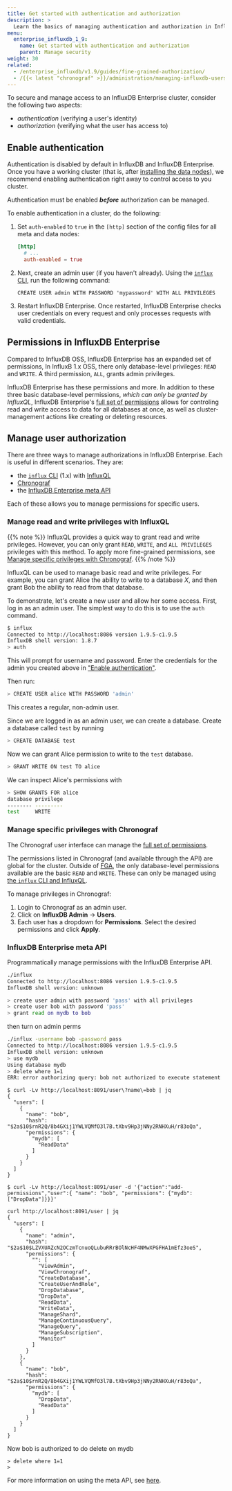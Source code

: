 ```yaml
---
title: Get started with authentication and authorization
description: >
  Learn the basics of managing authentication and authorization in InfluxDB Enterprise
menu:
  enterprise_influxdb_1_9:
    name: Get started with authentication and authorization
    parent: Manage security
weight: 30
related:
  - /enterprise_influxdb/v1.9/guides/fine-grained-authorization/
  - /{{< latest "chronograf" >}}/administration/managing-influxdb-users/
---
```


To secure and manage access to an InfluxDB Enterprise cluster, consider the following two aspects:
- *authentication* (verifying a user's identity)
- *authorization* (verifying what the user has access to)

## Enable authentication

Authentication is disabled by default in InfluxDB and InfluxDB Enterprise.
Once you have a working cluster
(that is, after [installing the data nodes](/enterprise_influxdb/v1.9/introduction/install-and-deploy/installation/data_node_installation/)),
we recommend enabling authentication right away to control access to you cluster.

Authentication must be enabled _**before**_ authorization can be managed.

To enable authentication in a cluster, do the following:

1. Set `auth-enabled` to `true` in the `[http]` section of the config files for all meta and data nodes:
   ```toml
   [http]
     # ...
     auth-enabled = true
   ```
1. Next, create an admin user (if you haven't already).
   Using the [`influx` CLI](/enterprise_influxdb/v1.9/tools/influx-cli/),
   run the following command:
   ```
   CREATE USER admin WITH PASSWORD 'mypassword' WITH ALL PRIVILEGES
   ```
1. Restart InfluxDB Enterprise.
   Once restarted, InfluxDB Enterprise checks user credentials on every request
   and only processes requests with valid credentials.

## Permissions in InfluxDB Enterprise

Compared to InfluxDB OSS, InfluxDB Enterprise has an expanded set of permissions,
In InfluxB 1.x OSS, there only database-level privileges: `READ` and `WRITE`.
A third permission, `ALL`, grants admin privileges.

InfluxDB Enterprise has these permissions and more.
In addition to these three basic database-level permissions,
_which can only be granted by InfluxQL_,
InfluxDB Enterprise's [full set of permissions](/enterprise_influxdb/v1.9/administration/manage/security/authentication_and_authorization-api/#list-of-available-privileges)
allows for controling read and write access to data for all databases at once,
as well as cluster-management actions like creating or deleting resources.

## Manage user authorization

There are three ways to manage authorizations in InfluxDB Enterprise.
Each is useful in different scenarios.
They are:

- the [`influx` CLI](#influxql) (1.x) with [InfluxQL](#manage-read-and-write-privileges-with-influxql)
- [Chronograf](#manage-specific-privileges-with-chronograf)
- the [InfluxDB Enterprise meta API](#influxdb-enterprise-meta-api)

Each of these allows you to manage permissions for specific users.

### Manage read and write privileges with InfluxQL

{{% note %}}
InfluxQL provides a quick way to grant read and write privileges.
However, you can only grant `READ`, `WRITE`, and `ALL PRIVILEGES` privileges with this method.
To apply more fine-grained permissions, see [Manage specific privileges with Chronograf](#manage-specific-privileges-with-chronograf).
{{% /note %}}

InfluxQL can be used to manage basic read and write privileges.
For example, you can grant Alice the ability to write to a database *X*,
and then grant Bob the ability to read from that database.

To demonstrate, let's create a new user and allow her some access.
First, log in as an admin user.
The simplest way to do this is to use the `auth` command.

```sh
$ influx
Connected to http://localhost:8086 version 1.9.5-c1.9.5
InfluxDB shell version: 1.8.7
> auth
```

This will prompt for username and password.
Enter the credentials for the admin you created above in ["Enable authentication"](#enable-authentication).

Then run:

```sh
> CREATE USER alice WITH PASSWORD 'admin'
```

This creates a regular, non-admin user.

Since we are logged in as an admin user, we can create a database.
Create a database called `test` by running

```sh
> CREATE DATABASE test
```

Now we can grant Alice permission to write to the `test` database.

```sh
> GRANT WRITE ON test TO alice
```

We can inspect Alice's permissions with

```sh
> SHOW GRANTS FOR alice
database privilege
-------- ---------
test     WRITE
```

### Manage specific privileges with Chronograf

The Chronograf user interface can manage the [full set of permissions](/enterprise_influxdb/v1.9/administration/manage/security/authentication_and_authorization-api/#list-of-available-privileges).

The permissions listed in Chronograf (and available through the API) are global for the cluster.
Outside of [FGA](), the only database-level permissions available are the basic `READ` and `WRITE`.
These can only be managed using [the `influx` CLI and InfluxQL](#manage-read-and-write-privileges-with-influxql).

To manage privileges in Chronograf:

1. Login to Chronograf as an admin user.
2. Click on **InfluxDB Admin** → **Users**.
3. Each user has a dropdown for **Permissions**.
   Select the desired permissions and click **Apply**.

### InfluxDB Enterprise meta API

Programmatically manage permissions with the InfluxDB Enterprise API.

```sh
./influx
Connected to http://localhost:8086 version 1.9.5-c1.9.5
InfluxDB shell version: unknown

> create user admin with password 'pass' with all privileges
> create user bob with password 'pass'
> grant read on mydb to bob
```

then turn on admin perms

```sh
./influx -username bob -password pass
Connected to http://localhost:8086 version 1.9.5-c1.9.5
InfluxDB shell version: unknown
> use mydb
Using database mydb
> delete where 1=1
ERR: error authorizing query: bob not authorized to execute statement 'DELETE WHERE 1 = 1'
```



```
$ curl -Lv http://localhost:8091/user\?name\=bob | jq
{
  "users": [
    {
      "name": "bob",
      "hash": "$2a$10$rnR2Q/8b4GXij1YWLVQMfO3l7B.tXbv9Hp3jNNy2RNHXuH/r83oQa",
      "permissions": {
        "mydb": [
          "ReadData"
        ]
      }
    }
  ]
}
```

```
$ curl -Lv http://localhost:8091/user -d '{"action":"add-permissions","user":{ "name": "bob", "permissions": {"mydb": ["DropData"]}}}'
```

```
curl http://localhost:8091/user | jq
{
  "users": [
    {
      "name": "admin",
      "hash": "$2a$10$LZVXUAZcN2OCzmTcnuoQLubuRRrBOlNcHF4NMwXPGFHA1mEfz3oeS",
      "permissions": {
        "": [
          "ViewAdmin",
          "ViewChronograf",
          "CreateDatabase",
          "CreateUserAndRole",
          "DropDatabase",
          "DropData",
          "ReadData",
          "WriteData",
          "ManageShard",
          "ManageContinuousQuery",
          "ManageQuery",
          "ManageSubscription",
          "Monitor"
        ]
      }
    },
    {
      "name": "bob",
      "hash": "$2a$10$rnR2Q/8b4GXij1YWLVQMfO3l7B.tXbv9Hp3jNNy2RNHXuH/r83oQa",
      "permissions": {
        "mydb": [
          "DropData",
          "ReadData"
        ]
      }
    }
  ]
}
```

Now bob is authorized to do delete on mydb

```
> delete where 1=1
>
```

For more information on using the meta API,
see [here](/enterprise_influxdb/v1.9/administration/manage/security/authentication_and_authorization-api).
